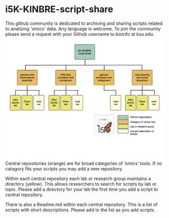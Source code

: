 i5K-KINBRE-script-share
=======================

This github community is dedicated to archiving and sharing scripts related to analizing 'omics' data. Any language is welcome. To join the community please send a request with your Github username to bioinfo at ksu.edu. 
![Alt text](images/i5K-KINBRE-script-share.png)
Central repositories (orange) are for broad categories of ‘omics’ tools. If no catagory fits your scripts you may add a new repository. 

Within each central repository each lab or research group maintains a directory (yellow). This allows researchers to search for scripts by lab or topic. Please add a directory for your lab the first time you add a script to central repository.

There is also a Readme.md within each central repository. This is a list of scripts with short descriptions. Please add to the list as you add scripts.

